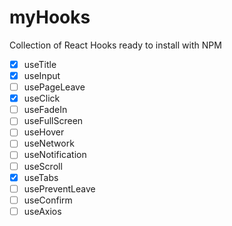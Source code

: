 # myHooks

Collection of React Hooks ready to install with NPM

- [x] useTitle
- [x] useInput
- [ ] usePageLeave
- [x] useClick
- [ ] useFadeIn
- [ ] useFullScreen
- [ ] useHover
- [ ] useNetwork
- [ ] useNotification
- [ ] useScroll
- [x] useTabs
- [ ] usePreventLeave
- [ ] useConfirm
- [ ] useAxios
